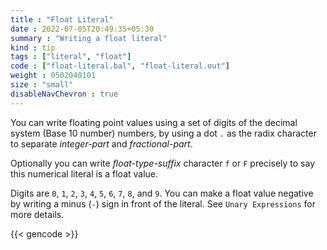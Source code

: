 ```yaml
---
title : "Float Literal"
date : 2022-07-05T20:49:35+05:30
summary : "Writing a float literal"
kind : tip 
tags : ["literal", "float"] 
code : ["float-literal.bal", "float-literal.out"] 
weight : 0502040101
size : "small"
disableNavChevron : true   
---
```


You can write floating point values using a set of digits of the decimal system (Base 10 number) numbers, by using a dot `.` as the radix character to separate *integer-part* and *fractional-part*.

Optionally you can write *float-type-suffix* character `f` or `F` precisely to say this numerical literal is a float value.

Digits are `0`, `1`, `2`, `3`, `4`, `5`, `6`, `7`, `8`, and `9`. You can make a float value negative by writing a minus (`-`) sign in front of the literal. See `Unary Expressions` for more details.

{{< gencode >}}
